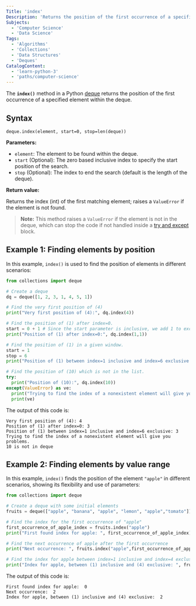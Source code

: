 ```yaml
---
Title: 'index'
Description: 'Returns the position of the first occurrence of a specified element within the deque.'
Subjects:
  - 'Computer Science'
  - 'Data Science'
Tags:
  - 'Algorithms'
  - 'Collections'
  - 'Data Structures'
  - 'Deques'
CatalogContent:
  - 'learn-python-3'
  - 'paths/computer-science'  
---
```


The **`index()`** method in a Python [deque](https://www.codecademy.com/resources/docs/python/collections-module/deque) returns the position of the first occurrence of a specified element within the deque.

## Syntax

```pseudo
deque.index(element, start=0, stop=len(deque))
```

**Parameters:**

- `element`: The element to be found within the deque.
- `start` (Optional): The zero based inclusive index to specify the start position of the search.
- `stop` (Optional): The index to end the search (default is the length of the deque).

**Return value:**

Returns the index (int) of the first matching element; raises a `ValueError` if the element is not found.

> **Note:** This method raises a `ValueError` if the element is not in the deque, which can stop the code if not handled inside a [try and except](https://www.codecademy.com/resources/docs/python/keywords/try) block.

## Example 1: Finding elements by position

In this example, `index()` is used to find the position of elements in different scenarios:

```py
from collections import deque

# Create a deque
dq = deque([1, 2, 3, 1, 4, 5, 1])

# Find the very first position of (4)
print("Very first position of (4):", dq.index(4))

# Find the position of (1) after index=0.
start = 0 + 1 # Since the start parameter is inclusive, we add 1 to exclude index=0.
print("Position of (1) after index=0:", dq.index(1,1))

# Find the position of (1) in a given window.
start = 1
stop = 6
print("Position of (1) between index=1 inclusive and index=6 exclusive:", dq.index(1,1,6))

# Find the position of (10) which is not in the list.
try:
  print("Position of (10):", dq.index(10))
except(ValueError) as ve:
  print("Trying to find the index of a nonexistent element will give you problems.")
  print(ve)
```

The output of this code is:

```shell
Very first position of (4): 4
Position of (1) after index=0: 3
Position of (1) between index=1 inclusive and index=6 exclusive: 3
Trying to find the index of a nonexistent element will give you problems.
10 is not in deque
```

## Example 2: Finding elements by value range

In this example, `index()` finds the position of the element `"apple"` in different scenarios, showing its flexibility and use of parameters:

```py
from collections import deque

# Create a deque with some initial elements
fruits = deque(["apple", "banana", "apple", "lemon", "apple","tomato"])

# Find the index for the first occurrence of "apple"
first_occurrence_of_apple_index = fruits.index("apple")
print("First found index for apple: ", first_occurrence_of_apple_index)

# Find the next occurrence of apple after the first occurrence
print("Next occurrence: ", fruits.index("apple",first_occurrence_of_apple_index + 1))

# Find the index for apple between index=1 inclusive and index=4 exclusive.
print("Index for apple, between (1) inclusive and (4) exclusive: ", fruits.index("apple",1,4))
```

The output of this code is:

```shell
First found index for apple:  0
Next occurrence:  2
Index for apple, between (1) inclusive and (4) exclusive:  2
```
